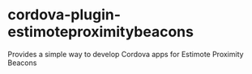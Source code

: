 # cordova-plugin-estimoteproximitybeacons
Provides a simple way to develop Cordova apps for Estimote Proximity Beacons
